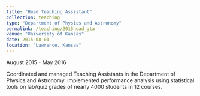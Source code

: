 ```yaml
---
title: "Head Teaching Assistant"
collection: teaching
type: "Department of Physics and Astronomy"
permalink: /teaching/2015head_gta
venue: "University of Kansas"
date: 2015-08-01
location: "Lawrence, Kansas"
---
```


August​ ​2015​ ​-​ ​May​ ​2016


Coordinated and managed Teaching Assistants in the Department of Physics and Astronomy. Implemented performance analysis using statistical tools on lab/quiz grades of nearly 4000 students in 12 courses.
